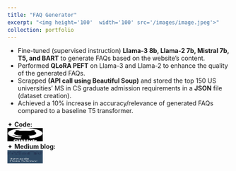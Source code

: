 ```yaml
---
title: "FAQ Generator"
excerpt: "<img height='100'  width='100' src='/images/image.jpeg'>"
collection: portfolio
---
```


* Fine-tuned (supervised instruction) **Llama-3 8b, Llama-2 7b, Mistral 7b, T5, and BART** to generate FAQs based on the website’s content.
* Performed **QLoRA PEFT** on Llama-3 and Llama-2 to enhance the quality of the generated FAQs.
* Scrapped **(API call using Beautiful Soup)** and stored the top 150 US universities’ MS in CS graduate admission requirements in a **JSON** file (dataset creation).
* Achieved a 10% increase in accuracy/relevance of generated FAQs compared to a baseline T5 transformer.

<div class="flexcontainer">
    <div>
      <div style="display: flex; justify-content: space-between;">
        <span>✦ <strong>Code:</strong></span>
  </div>
  <div>
    <a href="https://github.com/SudarshanaSRao/CSCI-499_final_project" onclick="trackOutboundLink(this);">
      <img height="30px" src="/images/github-logo-git-hub-icon-with-text-on-white-and-black-background-free-vector.jpg" width="80px">
    </a>
  </div>
</div>

<div class="flexcontainer">
    <div>
      <div style="display: flex; justify-content: space-between;">
        <span>✦ <strong>Medium blog:</strong></span>
  </div>
  <div>
    <a href="https://medium.com/@sudarshanasrao/faq-generation-using-large-language-models-88746c9381a6" onclick="trackOutboundLink(this);">
      <img height="30px" src="/images/image.jpeg" width="80px">
    </a>
  </div>
</div>

<!-- This is an item in your portfolio. It can be have images or nice text. If you name the file .md, it will be parsed as markdown. If you name the file .html, it will be parsed as HTML.  -->
